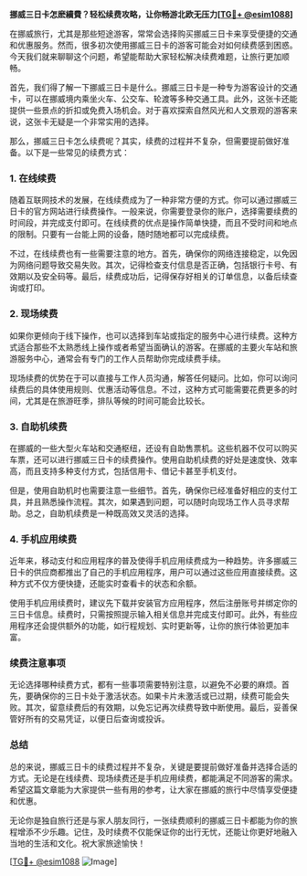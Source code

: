 **挪威三日卡怎麽續費？轻松续费攻略，让你畅游北欧无压力[[TG💪+ @esim1088](https://t.me/s/esim1088)]**

在挪威旅行，尤其是那些短途游客，常常会选择购买挪威三日卡来享受便捷的交通和优惠服务。然而，很多初次使用挪威三日卡的游客可能会对如何续费感到困惑。今天我们就来聊聊这个问题，希望能帮助大家轻松解决续费难题，让旅行更加顺畅。

首先，我们得了解一下挪威三日卡是什么。挪威三日卡是一种专为游客设计的交通卡，可以在挪威境内乘坐火车、公交车、轮渡等多种交通工具。此外，这张卡还能提供一些景点的折扣或免费入场机会。对于喜欢探索自然风光和人文景观的游客来说，这张卡无疑是一个非常实用的选择。

那么，挪威三日卡怎么续费呢？其实，续费的过程并不复杂，但需要提前做好准备。以下是一些常见的续费方式：

### 1. 在线续费

随着互联网技术的发展，在线续费成为了一种非常方便的方式。你可以通过挪威三日卡的官方网站进行续费操作。一般来说，你需要登录你的账户，选择需要续费的时间段，并完成支付即可。在线续费的优点是操作简单快捷，而且不受时间和地点的限制。只要有一台能上网的设备，随时随地都可以完成续费。

不过，在线续费也有一些需要注意的地方。首先，确保你的网络连接稳定，以免因为网络问题导致交易失败。其次，记得检查支付信息是否正确，包括银行卡号、有效期以及安全码等。最后，续费成功后，记得保存好相关的订单信息，以备后续查询或打印。

### 2. 现场续费

如果你更倾向于线下操作，也可以选择到车站或指定的服务中心进行续费。这种方式适合那些不太熟悉线上操作或者希望当面确认的游客。在挪威的主要火车站和旅游服务中心，通常会有专门的工作人员帮助你完成续费手续。

现场续费的优势在于可以直接与工作人员沟通，解答任何疑问。比如，你可以询问续费后的具体使用规则、优惠活动等信息。不过，这种方式可能需要花费更多的时间，尤其是在旅游旺季，排队等候的时间可能会比较长。

### 3. 自助机续费

在挪威的一些大型火车站和交通枢纽，还设有自助售票机。这些机器不仅可以购买车票，还可以进行挪威三日卡的续费操作。使用自助机续费的好处是速度快、效率高，而且支持多种支付方式，包括信用卡、借记卡甚至手机支付。

但是，使用自助机时也需要注意一些细节。首先，确保你已经准备好相应的支付工具，并且熟悉操作流程。其次，如果遇到问题，可以随时向现场工作人员寻求帮助。总之，自助机续费是一种既高效又灵活的选择。

### 4. 手机应用续费

近年来，移动支付和应用程序的普及使得手机应用续费成为一种趋势。许多挪威三日卡的供应商都推出了自己的手机应用程序，用户可以通过这些应用直接续费。这种方式不仅方便快捷，还能实时查看卡的状态和余额。

使用手机应用续费时，建议先下载并安装官方应用程序，然后注册账号并绑定你的三日卡信息。续费时，只需按照提示输入相关信息并完成支付即可。此外，有些应用程序还会提供额外的功能，如行程规划、实时更新等，让你的旅行体验更加丰富。

### 续费注意事项

无论选择哪种续费方式，都有一些事项需要特别注意，以避免不必要的麻烦。首先，要确保你的三日卡处于激活状态。如果卡片未激活或已过期，续费可能会失败。其次，留意续费后的有效期，以免忘记再次续费导致中断使用。最后，妥善保管好所有的交易凭证，以便日后查询或投诉。

### 总结

总的来说，挪威三日卡的续费过程并不复杂，关键是要提前做好准备并选择合适的方式。无论是在线续费、现场续费还是手机应用续费，都能满足不同游客的需求。希望这篇文章能为大家提供一些有用的参考，让大家在挪威的旅行中尽情享受便捷和优惠。

无论你是独自旅行还是与家人朋友同行，一张续费顺利的挪威三日卡都能为你的旅程增添不少乐趣。记住，及时续费不仅能保证你的出行无忧，还能让你更好地融入当地的生活和文化。祝大家旅途愉快！

[[TG💪+ @esim1088](https://t.me/s/esim1088) ![Image](https://i.postimg.cc/4NQfJmqS/Snipaste-2025-05-13-00-14-12.png)]